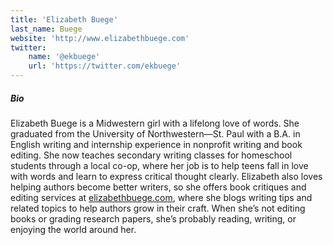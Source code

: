 ```yaml
---
title: 'Elizabeth Buege'
last_name: Buege
website: 'http://www.elizabethbuege.com'
twitter:
    name: '@ekbuege'
    url: 'https://twitter.com/ekbuege'
---
```


##### Bio

Elizabeth Buege is a Midwestern girl with a lifelong love of words. She graduated from the University of Northwestern—St. Paul with a B.A. in English writing and internship experience in nonprofit writing and book editing. She now teaches secondary writing classes for homeschool students through a local co-op, where her job is to help teens fall in love with words and learn to express critical thought clearly. Elizabeth also loves helping authors become better writers, so she offers book critiques and editing services at [elizabethbuege.com](http://www.elizabethbuege.com?target=_blank), where she blogs writing tips and related topics to help authors grow in their craft. When she’s not editing books or grading research papers, she’s probably reading, writing, or enjoying the world around her.
